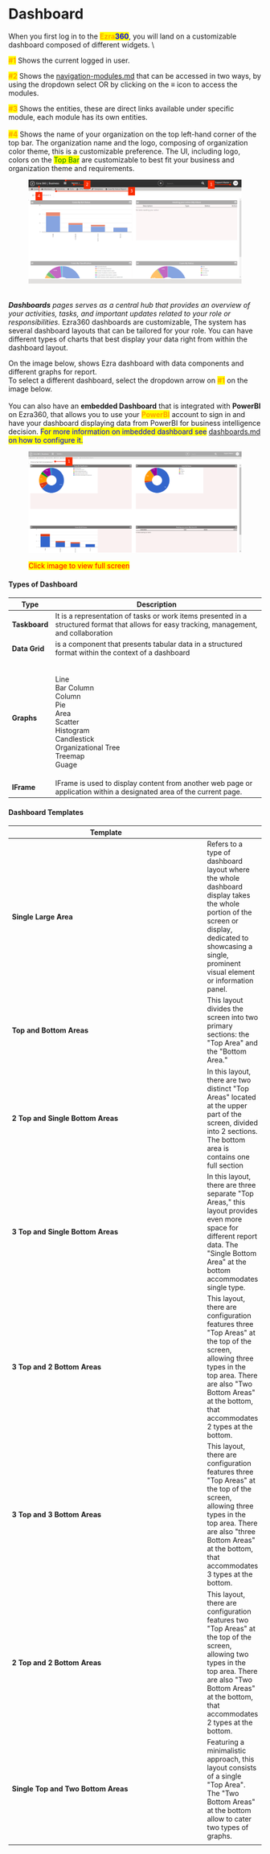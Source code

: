 # Dashboard

When you first log in to the <mark style="color:orange;">**Ezra**</mark><mark style="color:blue;">**360**</mark>, you will land on a customizable dashboard composed of different widgets. \


<mark style="color:orange;">**#1**</mark> Shows the current logged in user.

<mark style="color:orange;">**#2**</mark> Shows the [navigation-modules.md](../../configurations/components/navigation-modules.md "mention") that can be accessed in two ways, by using the dropdown select OR by clicking on the **≡**  icon to access the modules.&#x20;

<mark style="color:orange;">**#3**</mark> Shows the entities, these are direct links available under specific module, each module has its own entities.\
\
<mark style="color:orange;">**#4**</mark> Shows the name of your organization on the top left-hand corner of the top bar. The organization name and the logo, composing of organization color theme, this is a customizable preference. The UI, including logo, colors on the <mark style="color:green;">Top Bar</mark> are customizable to best fit your business and organization theme and requirements.

<figure><img src="../../.gitbook/assets/Untitled design 33.png" alt=""><figcaption></figcaption></figure>

\
_**Dashboards** pages serves as a central hub that provides an overview of your activities, tasks, and important updates related to your role or responsibilities._ Ezra360 dashboards are customizable, The system has  several dashboard layouts that can be tailored for your role. You can have different types of charts that best display your data right from within the dashboard layout.

On the image below, shows Ezra dashboard with data components and different graphs for report.  \
To select a different dashboard, select the dropdown arrow on <mark style="color:orange;">**#1**</mark>  on the image below.\
\
You can also have an **embedded Dashboard** that is integrated with **PowerBI** on Ezra360, that allows you to use your <mark style="color:orange;">**PowerBI**</mark> account to sign in and have your dashboard displaying data from PowerBI for business intelligence decision. <mark style="color:blue;">For more information on imbedded dashboard see</mark> [dashboards.md](../../configurations/components/dashboards.md "mention") <mark style="color:blue;">on how to configure it.</mark>

<figure><img src="../../.gitbook/assets/Untitled design 35 (1).png" alt=""><figcaption><p><mark style="color:red;">Click image to view full screen</mark></p></figcaption></figure>



#### Types of Dashboard

| Type          | Description                                                                                                                                 |
| ------------- | ------------------------------------------------------------------------------------------------------------------------------------------- |
| **Taskboard** | It is a representation of tasks or work items presented in a structured format that allows for easy tracking, management, and collaboration |
| **Data Grid** | is a component that presents tabular data in a structured format within the context of a dashboard                                          |
| **Graphs**    | <p><br>Line<br>Bar Column<br>Column<br>Pie<br>Area<br>Scatter<br>Histogram<br>Candlestick<br>Organizational Tree<br>Treemap<br>Guage</p>    |
| **IFrame**    | IFrame is used to display content from another web page or application within a designated area of the current page.                        |



#### Dashboard Templates

<table><thead><tr><th width="407.3333333333333">Template</th><th></th></tr></thead><tbody><tr><td><strong>Single Large Area</strong></td><td>Refers to a type of dashboard layout where the whole dashboard display takes the whole portion of the screen or display, dedicated to showcasing a single, prominent visual element or information panel.</td></tr><tr><td><strong>Top and Bottom Areas</strong></td><td>This layout divides the screen into two primary sections: the "Top Area" and the "Bottom Area." </td></tr><tr><td><strong>2 Top and Single Bottom Areas</strong></td><td>In this layout, there are two distinct "Top Areas" located at the upper part of the screen, divided into 2 sections. The bottom area is contains one full section </td></tr><tr><td><strong>3 Top and Single Bottom Areas</strong></td><td>In this layout, there are three separate "Top Areas," this layout provides even more space for different report data. The "Single Bottom Area" at the bottom accommodates single type.</td></tr><tr><td><strong>3 Top and 2 Bottom Areas</strong></td><td>This layout, there are configuration features three "Top Areas" at the top of the screen, allowing three types  in the top area. There are also "Two Bottom Areas" at the bottom, that accommodates 2 types at the bottom.</td></tr><tr><td><strong>3 Top and 3 Bottom Areas</strong></td><td>This layout, there are configuration features three "Top Areas" at the top of the screen, allowing three types  in the top area. There are also "three Bottom Areas" at the bottom, that accommodates 3 types at the bottom.</td></tr><tr><td><strong>2 Top and 2 Bottom Areas</strong></td><td>This layout, there are configuration features two "Top Areas" at the top of the screen, allowing two types  in the top area. There are also "Two Bottom Areas" at the bottom, that accommodates 2 types at the bottom.</td></tr><tr><td><strong>Single Top and Two Bottom Areas</strong></td><td>Featuring a minimalistic approach, this layout consists of a single "Top Area". The "Two Bottom Areas" at the bottom allow to cater two types of graphs.</td></tr><tr><td></td><td></td></tr></tbody></table>

